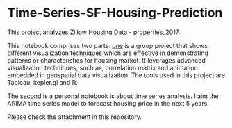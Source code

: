 # Time-Series-SF-Housing-Prediction

This project analyzes Zillow Housing Data - properties_2017. 

This notebook comprises two parts: [one](https://github.com/irislqy/Time-Series-SF-Housing-Prediction/blob/master/Data%20Visualization%20-%20Zillow.pdf) is a group project that shows different visualization techniques which are effective in demonstrating patterns or characteristics for housing market. It leverages advanced visualization techniques, such as, correlation matrix and animation embedded in geospatial data visualization. The tools used in this project are Tableau, kepler.gl and R. 


The [second](https://github.com/irislqy/Time-Series-SF-Housing-Prediction/blob/master/Homework_4_California_Data.ipynb) is a personal notebook is about time series analysis. I aim the ARIMA time series model to forecast housing price in the next 5 years. 

Please check the attachment in this repository. 
